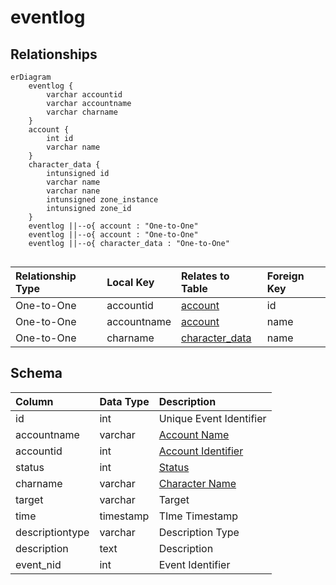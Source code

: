 # eventlog

## Relationships

```mermaid
erDiagram
    eventlog {
        varchar accountid
        varchar accountname
        varchar charname
    }
    account {
        int id
        varchar name
    }
    character_data {
        intunsigned id
        varchar name
        varchar nane
        intunsigned zone_instance
        intunsigned zone_id
    }
    eventlog ||--o{ account : "One-to-One"
    eventlog ||--o{ account : "One-to-One"
    eventlog ||--o{ character_data : "One-to-One"


```


| Relationship Type | Local Key | Relates to Table | Foreign Key |
| :--- | :--- | :--- | :--- |
| One-to-One | accountid | [account](../../schema/account/account.md) | id |
| One-to-One | accountname | [account](../../schema/account/account.md) | name |
| One-to-One | charname | [character_data](../../schema/characters/character_data.md) | name |


## Schema

| Column | Data Type | Description |
| :--- | :--- | :--- |
| id | int | Unique Event Identifier |
| accountname | varchar | [Account Name](../../schema/account/account.md) |
| accountid | int | [Account Identifier](../../schema/account/account.md) |
| status | int | [Status](../../../../server/player/status-levels) |
| charname | varchar | [Character Name](../../schema/characters/character_data.md) |
| target | varchar | Target |
| time | timestamp | TIme Timestamp |
| descriptiontype | varchar | Description Type |
| description | text | Description |
| event_nid | int | Event Identifier |

